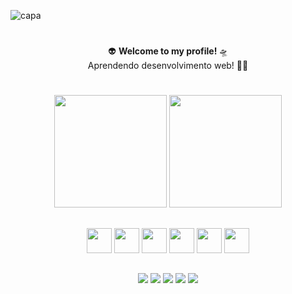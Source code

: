 ![capa](https://i.imgur.com/8TUHK6C.png)
#

<div align="center">
👽 <strong>Welcome to my profile! </strong>🛸<br>
Aprendendo desenvolvimento web! ✌🏼
</div>

#
<div align="center">
<img src="https://github-readme-stats.vercel.app/api?username=azor97&show_icons=true&theme=tokyonight" height="180em"/>
<img src="https://github-readme-stats.vercel.app/api/top-langs/?username=azor97&theme=tokyonight" height="180em"/>
</div>

##
<div align="center">
 <img src="https://cdn.jsdelivr.net/gh/devicons/devicon/icons/html5/html5-original.svg" width="40x"/>
 <img src="https://cdn.jsdelivr.net/gh/devicons/devicon/icons/css3/css3-original.svg" width="40x"/>
 <img src="https://cdn.jsdelivr.net/gh/devicons/devicon/icons/javascript/javascript-original.svg" width="40"/>
 <img src="https://cdn.jsdelivr.net/gh/devicons/devicon@latest/icons/azuresqldatabase/azuresqldatabase-original.svg" width="40"/>
 <img src="https://cdn.jsdelivr.net/gh/devicons/devicon@latest/icons/nodejs/nodejs-original-wordmark.svg" width="40"/>
 <img src="https://cdn.jsdelivr.net/gh/devicons/devicon@latest/icons/java/java-original-wordmark.svg" width="40"/>

</div>

##
<div align="center">
  <a href="https://www.linkedin.com/in/daniel-petterson/"><img src="https://img.shields.io/badge/LinkedIn-0077B5?style=flat&logo=linkedin&logoColor=white" rel="noopener noreferrer"></a>
  <a href="mailto:daniel.pessoa2010@hotmail.com"><img src="https://img.shields.io/badge/Microsoft_Outlook-0078D4?style=flat&logo=microsoft-outlook&logoColor=white" rel="noopener noreferrer"></a>
  <a href="https://www.twitch.tv/azor35"><img src="https://img.shields.io/badge/Twitch-9146FF?style=flat&logo=twitch&logoColor=white" rel="noopener noreferrer"></a>
  <a href="https://www.instagram.com/daniel97dp/"><img src="https://img.shields.io/badge/Instagram-E4405F?style=flat&logo=instagram&logoColor=white" rel="noopener noreferrer"></a>
  <a href="https://stackoverflow.com/users/20163086/daniel"><img src="https://img.shields.io/badge/Stack_Overflow-FE7A16?style=flat&logo=stack-overflow&logoColor=white" rel="noopener noreferrer"></a>
</div>


<!--
**Azor97/Azor97** is a ✨ _special_ ✨ repository because its `README.md` (this file) appears on your GitHub profile.

Here are some ideas to get you started:

- 🔭 I’m currently working on ...
- 🌱 I’m currently learning ...
- 👯 I’m looking to collaborate on ...
- 🤔 I’m looking for help with ...
- 💬 Ask me about ...
- 📫 How to reach me: ...
- 😄 Pronouns: ...
- ⚡ Fun fact: ...
-->
